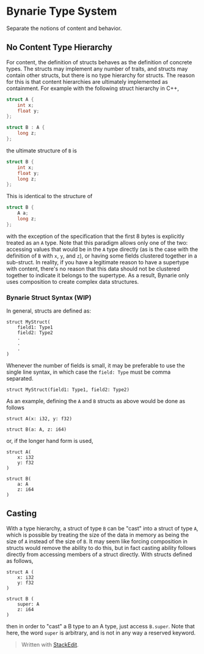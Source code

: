 
# Bynarie Type System

Separate the notions of content and behavior.

## No Content Type Hierarchy

For content, the definition of structs behaves as the definition of concrete types. The structs may implement any number of traits, and structs may contain other structs, but there is no type hierarchy for structs. The reason for this is that content hierarchies are ultimately implemented as containment. For example with the following struct hierarchy in C++,
```c
struct A {
	int x;
	float y;
};

struct B : A {
	long z;
};
```
the ultimate structure of `B` is
```c
struct B {
	int x;
	float y;
	long z;
};
```
This is identical to the structure of
```c
struct B {
	A a;
	long z;
};
```
with the exception of the specification that the first 8 bytes is explicitly treated as an `A` type. Note that this paradigm allows only one of the two: accessing values that would be in the `A` type directly (as is the case with the definition of `B` with `x`, `y`, and `z`), or having some fields clustered together in a sub-struct. In reality, if you have a legitimate reason to have a supertype with content, there's no reason that this data should not be clustered together to indicate it belongs to the supertype. As a result, Bynarie only uses composition to create complex data structures.

### Bynarie Struct Syntax (WIP)
In general, structs are defined as:
```
struct MyStruct(
	field1: Type1
	field2: Type2
	.
	.
	.
)
```
Whenever the number of fields is small, it may be preferable to use the single line syntax, in which case the `field: Type` must be comma separated.
```
struct MyStruct(field1: Type1, field2: Type2)
```
As an example, defining the `A` and `B` structs as above would be done as follows
```
struct A(x: i32, y: f32)

struct B(a: A, z: i64)
```
or, if the longer hand form is used,
```
struct A(
	x: i32
	y: f32
)

struct B(
	a: A
	z: i64
)
```

## Casting

With a type hierarchy, a struct of type `B` can be "cast" into a struct of type `A`, which is possible by treating the size of the data in memory as being the size of `A` instead of the size of `B`. It may seem like forcing composition in structs would remove the ability to do this, but in fact casting ability  follows directly from accessing members of a struct directly. With structs defined as follows,
```
struct A (
	x: i32
	y: f32
)

struct B (
	super: A
	z: i64
)
```
then in order to "cast" a B type to an A type, just access `B.super`. Note that here, the word `super` is arbitrary, and is not in any way a reserved keyword.

> Written with [StackEdit](https://stackedit.io/).
<!--stackedit_data:
eyJoaXN0b3J5IjpbMTQxMTkzMjc5NywxODkyNjI1MDMxLDczND
U1NjQzMiwtMTU0NTM3MDE2OV19
-->